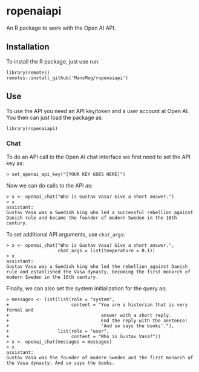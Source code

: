 # ropenaiapi
An R package to work with the Open AI API.

## Installation

To install the R package, just use run:
```
library(remotes)
remotes::install_github('MansMeg/ropenaiapi')
```

## Use 

To use the API you need an API key/token and a user account at Open AI. You then can just load the package as:
```
library(ropenaiapi)
```

### Chat

To do an API call to the Open AI chat interface we first need to set the API key as:
```
> set_openai_api_key("[YOUR KEY GOES HERE]")
```

Now we can do calls to the API as:
```
> x <- openai_chat("Who is Gustav Vasa? Give a short answer.")
> x
assistant:
Gustav Vasa was a Swedish king who led a successful rebellion against Danish rule and became the founder of modern Sweden in the 16th century.
```

To set additional API arguments, use `chat_args`:

```
> x <- openai_chat("Who is Gustav Vasa? Give a short answer.", 
                   chat_args = list(temperature = 0.1))
> x
assistant:
Gustav Vasa was a Swedish king who led the rebellion against Danish rule and established the Vasa dynasty, becoming the first monarch of modern Sweden in the 16th century.
```

Finally, we can also set the system initialization for the query as:

```
> messages <- list(list(role = "system", 
+                       content = "You are a historian that is very formal and 
+                                  answer with a short reply. 
+                                  End the reply with the sentence: 
+                                  'And so says the books'."),
+                  list(role = "user", 
+                       content = "Who is Gustav Vasa?"))
> x <- openai_chat(messages = messages)
> x
assistant:
Gustav Vasa was the founder of modern Sweden and the first monarch of the Vasa dynasty. And so says the books.
```
